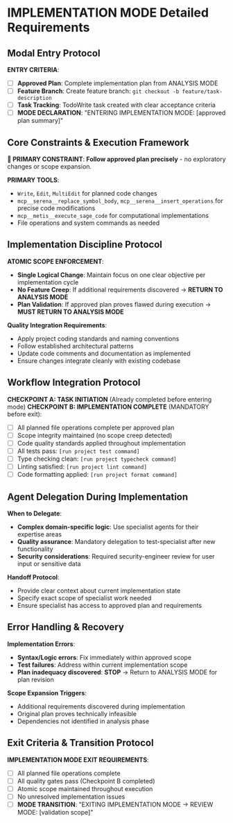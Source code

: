# IMPLEMENTATION MODE Detailed Requirements

## Modal Entry Protocol
**ENTRY CRITERIA**:
- [ ] **Approved Plan**: Complete implementation plan from ANALYSIS MODE
- [ ] **Feature Branch**: Create feature branch: `git checkout -b feature/task-description`
- [ ] **Task Tracking**: TodoWrite task created with clear acceptance criteria
- [ ] **MODE DECLARATION**: "ENTERING IMPLEMENTATION MODE: [approved plan summary]"

## Core Constraints & Execution Framework
**🚨 PRIMARY CONSTRAINT**: **Follow approved plan precisely** - no exploratory changes or scope expansion.

**PRIMARY TOOLS**:
- `Write`, `Edit`, `MultiEdit` for planned code changes
- `mcp__serena__replace_symbol_body`, `mcp__serena__insert_operations` for precise code modifications
- `mcp__metis__execute_sage_code` for computational implementations
- File operations and system commands as needed

## Implementation Discipline Protocol

**ATOMIC SCOPE ENFORCEMENT**:
- **Single Logical Change**: Maintain focus on one clear objective per implementation cycle
- **No Feature Creep**: If additional requirements discovered → **RETURN TO ANALYSIS MODE**
- **Plan Validation**: If approved plan proves flawed during execution → **MUST RETURN TO ANALYSIS MODE**

**Quality Integration Requirements**:
- Apply project coding standards and naming conventions
- Follow established architectural patterns
- Update code comments and documentation as implemented
- Ensure changes integrate cleanly with existing codebase

## Workflow Integration Protocol

**CHECKPOINT A: TASK INITIATION** (Already completed before entering mode)
**CHECKPOINT B: IMPLEMENTATION COMPLETE** (MANDATORY before exit):
- [ ] All planned file operations complete per approved plan
- [ ] Scope integrity maintained (no scope creep detected)
- [ ] Code quality standards applied throughout implementation
- [ ] All tests pass: `[run project test command]`
- [ ] Type checking clean: `[run project typecheck command]`  
- [ ] Linting satisfied: `[run project lint command]`
- [ ] Code formatting applied: `[run project format command]`

## Agent Delegation During Implementation

**When to Delegate**:
- **Complex domain-specific logic**: Use specialist agents for their expertise areas
- **Quality assurance**: Mandatory delegation to test-specialist after new functionality
- **Security considerations**: Required security-engineer review for user input or sensitive data

**Handoff Protocol**:
- Provide clear context about current implementation state
- Specify exact scope of specialist work needed
- Ensure specialist has access to approved plan and requirements

## Error Handling & Recovery

**Implementation Errors**:
- **Syntax/Logic errors**: Fix immediately within approved scope
- **Test failures**: Address within current implementation scope
- **Plan inadequacy discovered**: **STOP** → Return to ANALYSIS MODE for plan revision

**Scope Expansion Triggers**:
- Additional requirements discovered during implementation
- Original plan proves technically infeasible
- Dependencies not identified in analysis phase

## Exit Criteria & Transition Protocol

**IMPLEMENTATION MODE EXIT REQUIREMENTS**:
- [ ] All planned file operations complete
- [ ] All quality gates pass (Checkpoint B completed)
- [ ] Atomic scope maintained throughout execution
- [ ] No unresolved implementation issues
- [ ] **MODE TRANSITION**: "EXITING IMPLEMENTATION MODE → REVIEW MODE: [validation scope]"